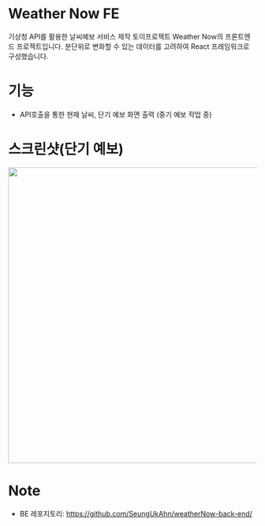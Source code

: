 # Weather Now FE
기상청 API를 활용한 날씨예보 서비스 제작 토이프로젝트 Weather Now의 프론트엔드 프로젝트입니다. 
분단위로 변화할 수 있는 데이터를 고려하여 React 프레임워크로 구성했습니다.

# 기능
- API호출을 통한 현재 날씨, 단기 예보 화면 출력 (중기 예보 작업 중)

# 스크린샷(단기 예보)
<img src="https://github.com/SeungUkAhn/weatherNow-front-end/assets/12409002/c495fb98-5482-433f-a37d-979df8815078" width="600" height="auto">

# Note
- BE 레포지토리: https://github.com/SeungUkAhn/weatherNow-back-end/
